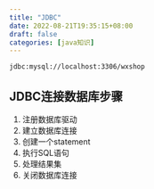 ```yaml
---
title: "JDBC"
date: 2022-08-21T19:35:15+08:00
draft: false
categories: [java知识]
---
```


```
jdbc:mysql://localhost:3306/wxshop
```

## JDBC连接数据库步骤

1. 注册数据库驱动
2. 建立数据库连接
3. 创建一个statement
4. 执行SQL语句
5. 处理结果集
6. 关闭数据库连接


